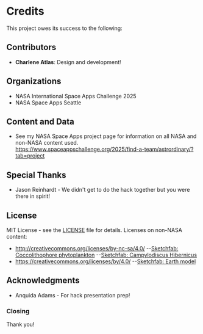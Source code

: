 # Credits

This project owes its success to the following:

## Contributors

- **Charlene Atlas**: Design and development!

## Organizations

- NASA International Space Apps Challenge 2025
- NASA Space Apps Seattle

## Content and Data
- See my NASA Space Apps project page for information on all NASA and non-NASA content used. https://www.spaceappschallenge.org/2025/find-a-team/astrordinary/?tab=project


## Special Thanks
- Jason Reinhardt - We didn't get to do the hack together but you were there in spirit!


## License
MIT License - see the [LICENSE](LICENSE) file for details.
Licenses on non-NASA content:
- http://creativecommons.org/licenses/by-nc-sa/4.0/
--[Sketchfab: Coccolithophore phytoplankton](https://skfb.ly/oQnMp)
--[Sketchfab: Campylodiscus Hibernicus](https://skfb.ly/oDXUF)
- https://creativecommons.org/licenses/by/4.0/
--[Sketchfab: Earth model](https://sketchfab.com/3d-models/earth-41fc80d85dfd480281f21b74b2de2faa)

## Acknowledgments
- Anquida Adams - For hack presentation prep!


### Closing

Thank you!
